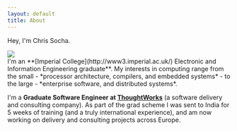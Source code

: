 ```yaml
---
layout: default
title: About
---
```


Hey, I'm Chris Socha.

<div><img src="{{ site.url }}/assets/img/me.jpg" id="about-me-pic"></div>
I'm an **[Imperial College](http://www3.imperial.ac.uk/) Electronic and Information Engineering graduate**. My interests in computing range from the small - *processor architecture, compilers, and embedded systems* - to the large - *enterprise software, and distributed systems*.

I'm a **Graduate Software Engineer at [ThoughtWorks](http://www.thoughtworks.com/)** (a software delivery and consulting company). As part of the grad scheme I was sent to India for 5 weeks of training (and a truly international experience), and am now working on delivery and consulting projects across Europe.
